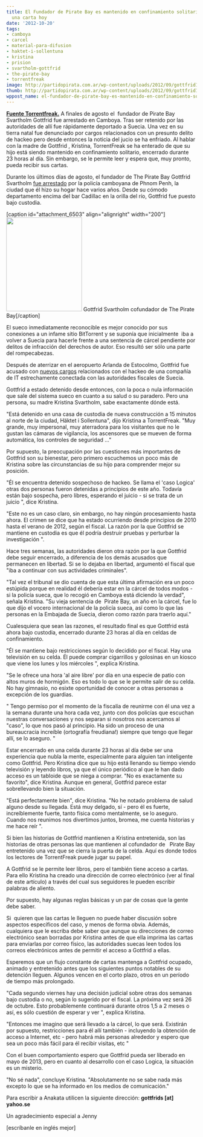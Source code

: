 ```yaml
---
title: El Fundador de Pirate Bay es mantenido en confinamiento solitario - escríbanle
  una carta hoy
date: '2012-10-20'
tags:
- camboya
- carcel
- material-para-difusion
- haktet-i-sollentuna
- kristina
- prision
- svartholm-gottfrid
- the-pirate-bay
- torrentfreak
image: http://partidopirata.com.ar/wp-content/uploads/2012/09/gottfrid1.jpg
thumb: http://partidopirata.com.ar/wp-content/uploads/2012/09/gottfrid1-150x150.jpg
wppost_name: el-fundador-de-pirate-bay-es-mantenido-en-confinamiento-solitario-escribanle-una-carta-hoy
---
```


<strong><a href="https://torrentfreak.com/pirate-bay-founder-held-in-solitary-confinement-write-him-a-letter-today-121020/" target="_blank">Fuente Torrentfreak.</a></strong>
A finales de agosto el  fundador de Pirate Bay Svartholm Gottfrid fue arrestado en Camboya. Tras ser retenido por las autoridades de allí fue rápidamente deportado a Suecia. Una vez en su tierra natal fue denunciado por cargos relacionados con un presunto delito de hackeo pero desde entonces la noticia del jucio se ha enfriado. Al hablar con la madre de Gottfrid , Kristina, TorrentFreak se ha enterado de que su hijo está siendo mantenido en confinamiento solitario, encerrado durante 23 horas al día. Sin embargo, se le permite leer y espera que, muy pronto, pueda recibir sus cartas.

Durante los últimos días de agosto, el fundador de The Pirate Bay Gottfrid Svartholm <a href="http://torrentfreak.com/pirate-bay-founder-arrested-in-cambodia-120901/">fue arrestado</a> por la policía camboyana de Phnom Penh, la ciudad que él hizo su hogar hace varios años. Desde su cómodo departamento encima del bar Cadillac en la orilla del río, Gottfrid fue puesto bajo custodia.

[caption id="attachment_6503" align="alignright" width="200"]<a href="http://partidopirata.com.ar/wp-content/uploads/2012/09/gottfrid1.jpg"><img class="size-full wp-image-6503" title="Gottfrid Svartholm" src="http://partidopirata.com.ar/wp-content/uploads/2012/09/gottfrid1.jpg" alt="" width="200" height="248" /></a> Gottfrid Svartholm cofundador de The Pirate Bay[/caption]

El sueco inmediatamente reconocible es mejor conocido por sus conexiones a un infame sitio BitTorrent y se suponía que inicialmente  iba a volver a Suecia para hacerle frente a una sentencia de cárcel pendiente por delitos de infracción del derechos de autor. Eso resultó ser sólo una parte del rompecabezas.

Después de aterrizar en el aeropuerto Arlanda de Estocolmo, Gottfrid fue acusado con <a href="http://torrentfreak.com/pirate-bay-founder-arrest-related-to-tax-hack-not-piracy-120906/">nuevos cargos</a> relacionados con el hackeo de una compañía de IT estrechamente conectada con las autoridades fiscales de Suecia.

Gottfrid a estado detenido desde entonces, con la poca o nula información que sale del sistema sueco en cuanto a su salud o su paradero. Pero una persona, su madre Kristina Svartholm, sabe exactamente dónde está.

"Está detenido en una casa de custodia de nueva construcción a 15 minutos al norte de la ciudad, Häktet i Sollentuna", dijo Kristina a TorrentFreak. "Muy grande, muy impersonal, muy aterradora para los visitantes que no le gustan las cámaras de vigilancia, los ascensores que se mueven de forma automática, los controles de seguridad ..."

Por supuesto, la preocupación por las cuestiones más importantes de Gottfrid son su bienestar, pero primero escuchemos un poco más de Kristina sobre las circunstancias de su hijo para comprender mejor su posición.

"Él se encuentra detenido sospechoso de hackeo. Se llama el 'caso Logica' otras dos personas fueron detenidas a principios de este año. Todavía están bajo sospecha, pero libres, esperando el juicio - si se trata de un juicio ", dice Kristina.

"Este no es un caso claro, sin embargo, no hay ningún procesamiento hasta ahora. El crimen se dice que ha estado ocurriendo desde principios de 2010 hasta el verano de 2012, según el fiscal. La razón por la que Gottfrid se mantiene en custodia es que él podría destruir pruebas y perturbar la investigación ".

Hace tres semanas, las autoridades dieron otra razón por la que Gottfrid debe seguir encerrado, a diferencia de los demás acusados que permanecen en libertad. Si se lo dejaba en libertad, argumentó el fiscal que "iba a continuar con sus actividades criminales".

"Tal vez el tribunal se dio cuenta de que esta última afirmación era un poco estúpida porque en realidad él debería estar en la cárcel de todos modos - si la policía sueca, que lo recogió en Camboya está diciendo la verdad", señala Kristina. "Su vieja sentencia de  Pirate Bay, un año en la cárcel, fue lo que dijo el vocero internacional de la policía sueca, así como lo que las personas en la Embajada de Suecia, dieron como razón para traerlo aquí."

Cualesquiera que sean las razones, el resultado final es que Gottfrid está ahora bajo custodia, encerrado durante 23 horas al día en celdas de confinamiento.

"Él se mantiene bajo restricciones según lo decidido por el fiscal. Hay una televisión en su celda. Él puede comprar cigarrillos y golosinas en un kiosco que viene los lunes y los miércoles ", explica Kristina.

"Se le ofrece una hora 'al aire libre' por día en una especie de patio con altos muros de hormigón. Eso es todo lo que se le permite salir de su celda. No hay gimnasio, no esixte oportunidad de conocer a otras personas a excepción de los guardias.

" Tengo permiso por el momento de la fiscalía de reunirme con él una vez a la semana durante una hora cada vez, junto con dos policías que escuchan nuestras conversaciones y nos separan si nosotros nos acercamos al "caso", lo que nos pasó al principio. Ha sido un proceso de una bureaucracia increíble (ortografía freudiana!) siempre que tengo que llegar allí, se lo aseguro. "

Estar encerrado en una celda durante 23 horas al día debe ser una experiencia que nubla la mente, especialmente para alguien tan inteligente como Gottfrid. Pero Kristina dice que su hijo está llenando su tiempo viendo televisión y leyendo libros, ya que el único periódico al que le han dado acceso es un tabloide que se niega a comprar. "No es exactamente su favorito", dice Kristina. Aunque en general, Gottfrid parece estar sobrellevando bien la situación.

"Está perfectamente bien", dice Kristina. "No he notado problema de salud alguno desde su llegada. Está muy delgado, sí - pero él es fuerte, increíblemente fuerte, tanto física como mentalmente, se lo aseguro. Cuando nos reunimos nos divertimos juntos, bromea, me cuenta historias y me hace reír ".

Si bien las historias de Gottfrid mantienen a Kristina entretenida, son las historias de otras personas las que mantienen al cofundador de   Pirate Bay entretenido una vez que se cierra la puerta de la celda. Aquí es donde todos los lectores de TorrentFreak puede jugar su papel.

A Gottfrid se le permite leer libros, pero el también tiene acceso a cartas. Para ello Kristina ha creado una dirección de correo electrónico (ver al final de este artículo) a través del cual sus seguidores le pueden escribir palabras de aliento.

Por supuesto, hay algunas reglas básicas y un par de cosas que la gente debe saber.

Si  quieren que las cartas le lleguen no puede haber discusión sobre aspectos específicos del caso, y menos de forma obvia. Además, cualquiera que le escriba debe saber que aunque su direcciones de correo electrónico sean borradas por Kristina antes de que ella imprima las cartas para enviarlas por correo físico, las autoridades suecas leen todos los correos electrónicos antes de permitir el acceso a Gottfrid a ellas.

Esperemos que un flujo constante de cartas mantenga a Gottfrid ocupado, animado y entretenido antes que los siguientes puntos notables de su detención lleguen. Algunos vencen en el corto plazo, otros en un período de tiempo más prolongado.

"Cada segundo viernes hay una decisión judicial sobre otras dos semanas bajo custodia o no, según lo sugerido por el fiscal. La próxima vez será 26 de octubre. Esto probablemente continuará durante otros 1,5 a 2 meses o así, es sólo cuestión de esperar y ver ", explica Kristina.

"Entonces me imagino que será llevado a la cárcel, lo que será. Existirán por supuesto, restricciones para él allí también - incluyendo la obtención de acceso a Internet, etc - pero habrá más personas alrededor y espero que sea un poco más fácil para él recibir visitas, etc "

Con el buen comportamiento espero que Gottfrid pueda ser liberado en mayo de 2013, pero en cuanto al desarrollo con el caso Logica, la situación es un misterio.

"No sé nada", concluye Kristina. "Absolutamente no se sabe nada más excepto lo que se ha informado en los medios de comunicación."

Para escribir a Anakata utilicen la siguiente dirección: <strong>gottfrids [at] yahoo.se</strong>

Un agradecimiento especial a Jenny

[escríbanle en inglés mejor]
